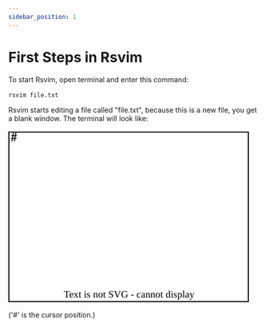 ```yaml
---
sidebar_position: 1
---
```


# First Steps in Rsvim

To start Rsvim, open terminal and enter this command:

```bash
rsvim file.txt
```

Rsvim starts editing a file called "file.txt", because this is a new file, you get a blank window. The terminal will look like:

![Img1](./assets/first_steps_in_rsvim1.svg)

('#' is the cursor position.)
